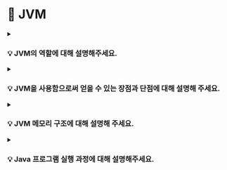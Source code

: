 # 📃 JVM


<details>
<summary><strong><h3> 💡 JVM의 역할에 대해 설명해주세요.</h3></strong></summary>
<div markdown="1">

1. 자바 소스 코드를 컴파일 하면, 자바 바이트 코드가 생성되는데,  
    <strong>JVM</strong>은 <strong>바이트 코드</strong>를 각 운영체제(자바 프로그램을 실행하는 환경)가 이해할 수 있는 <strong>기계어</strong>로 변환한다.  <br>
   => 이는, 운영체제마다 바이트 저장 방식이 다르기 때문이다.

2. <strong>JVM</strong>은 <strong>Garbage Collection</strong>을 통해 자동으로 메모리 관리를 수행한다.
<br><br>

</div>
</details>


<details>
<summary><strong><h3> 💡 JVM을 사용함으로써 얻을 수 있는 장점과 단점에 대해 설명해 주세요.</h3></strong></summary>
<div markdown="1">  

<br>
<strong> ✅ 장점</strong>  

- JVM 위에서 실행되는 JVM 언어(Java, Kotlin, Scala ...)는 운영체제로부터 독립적으로 프로그램을 실행할 수 있다.     
- Garbage Collector가 메모리 관리를 대신 해주기 때문에 자바 프로세스가 한정된 메모리를 효율적으로 사용할 수 있어서 개발자는 개발에만 집중할 수 있다.

<br>
<strong> ✅ 단점</strong>  
<br>  

- Java 프로그램은 JVM이라는 하나의 단계를 더 거치기 때문에, <strong>상대적으로 실행 속도가 느리다.</strong>

    =>  이러한 단점을 보완하기 위해 JIT 컴파일러를 사용해 성능을 향상 시켰지만, C언어의 실행 속도에는 미치지 못한다.  <br>

- Garbage Collector가 메모리 관리를 대신 해주기 때문에 개발자는 메모리가 언제 해제되는지 정확히 알 수 없어 제어하기 힘들다.  
- GC가 동작하는 동안에는 다른 동작을 멈추기 때문에 오버헤드 <strong><u>(Stop The World)</u></strong>가 발생한다.

<br>

</div>
</details>


<details>
<summary><strong><h3> 💡 JVM 메모리 구조에 대해 설명해 주세요.</h3></strong></summary>
<div markdown="1">  
<br>

- ### <strong> 📌 Method 영역 </strong>  
    **바이트 코드**를 처음 메모리 공간에 올릴 때 **초기화되는 대상**을 저장하기 위한 메모리 공간이다.  
    JVM이 동작하고 클래스가 로드될 때 할당되어서, **프로그램이 종료될 때까지** 유지된다.
  
    <br>
    <br>
    <u>모든 스레드가 공유하는 영역</u>으로, 다음과 같은 정보가 저장된다.

    ✅ **Field Info** : 멤버 변수의 이름, 데이터 타입, 접근 제어자 정보  
    ✅ **Method Info**: 메소드의 이름, 반환 타입, 매개 변수, 접근 제어자 정보  
    ✅ **Type Info**: Class인지 Interface인지 여부 저장, Type의 속성/이름, Super Class의 이름

    <code><strong> 즉, 정적 변수와 .class 파일의 정보를 저장한다. </strong></code>
    <br>
    <br>

    <details>
    <summary><strong> [Runtime Constant Pool]</strong></summary>

    - Method 영역 내에 존재하는 별도의 관리 영역  


    - 각 클래스 / 인터페이스마다 별도의 Constant Pool 테이블이 존재하는데, 클래스 / 인터페이스를 생성할 때 참조해야 할 정보들을 <u>상수</u>로 가지고 있는 영역이다.


    - JVM은 Constant Pool을 통해 해당 메소드나 변수의 실제 메모리 상 주소를 찾아 참조한다.  


    - 상수 자료형을 저장하여 참조하고 중복을 막는 역할을 수행한다.
    </details>
    

    <br>

- ### <strong> 📌 Stack 영역 </strong>  
    <u>기본 자료형으로 생성된 지역 변수</u>가 저장되는 영역이다.  
    스택 영역은 각 스레드마다 존재하며, <strong>스레드가 시작될 때 할당된다.</strong>

    <br>
    메소드 호출 시마다 각각의 스택 프레임이 생성되어 `지역 변수`, `매개 변수`, `반환 값` 을 임시로 저장했다가, 메소드의 수행이 끝나면 프레임이 삭제된다.

    

    <br>
    <br>
    

- ### <strong> 📌 Heap 영역 </strong>
  
  JVM이 관리하는 프로그램 상에서 데이터를 저장하기 위해 <strong>런타임 시 동적으로 할당</strong>하여 사용하는 영역으로, 모든 스레드에 공유된다.


  - **new 연산자**로 생성되는 객체가 저장된다.


  - 객체는 Heap 영역에 생성되고, 생성된 객체의 주소를 메소드 영역이나 스택 영역에서 참조한다.


  - Garbage Collection의 대상이 되는 영역이다.

    <br>

- ### <strong> 📌 PC 레지스터 </strong>  
  
     현재 수행중인 JVM 명령어 주소를 저장하는 공간으로, 스레드가 어떤 부분을 무슨 명령으로 실행해야할 지에 대한 기록을 가지고 있다.
     <strong>스레드가 시작될 때</strong> 생성된다.
     <br>
     <br>

</div>
</details>

<details>
<summary><strong><h3>💡 Java 프로그램 실행 과정에 대해 설명해주세요.</h3></strong></summary>
<div markdown="1">
<br>

    1️⃣ 소스 코드를 작성한다.
    2️⃣ 자바 프로그램을 실행하면 JVM은 OS로부터 메모리를 할당 받는다.
    3️⃣ 자바 컴파일러(javac)가 자바 소스 코드를 자바 바이트 코드로 컴파일한다.
    4️⃣ Class Loader는 동적 로딩을 통해 실행에 필요한 파일을 로딩 및 링크 하여 Runtime Data Area에 적재한다. (Loading → Linking→ Initialization)
    5️⃣ Execution Engine은 Class Loader를 통해 Runtime Data Area에 적재된 바이트 코드를 인터프리터와 JIT 컴파일러 두 가지 방식 중 선택하여 기계어로 변환한다.
    (📌 이때, 명령어의 실행은 JVM이 아닌, CPU에서 한다.)
    6️⃣ 5️번 과정에서 Execution Engine에 의해 Garbage Colletor의 작동과 Tread 동기화가 이루어진다.

</div>


<details>
<summary><strong>📌 CPU에서의 명령어 실행</strong></summary>
<div markdown="1">

    1️⃣ 운영체제는 CPU에게 JVM이 실행되는 프로세스의 실행 시간을 할당한다.  
        CPU는 해당 프로세스의 명령어를 실행하기 위해 준비된다.  
    2️⃣ JVM 내부의 Execution Engine은 JVM의 PC 레지스터를 참조하여 현재 실행 중인 명령어의 주소를 가져온다.
    3️⃣ Execution Engine은 해당 주소에서 JVM의 바이트 코드를 가져와 해석한다.
    4️⃣ 해석된 명령어에 따라 Execution Engine은 CPU에게 해당 명령어를 전달하여 실행하도록 요청한다.
        이때, 명령어는 CPU가 이해하고 실행할 수 있는 기계어로 변환되어 전달된다.
    5️⃣ CPU는 전달받은 기계어를 실행하며, 해당 명령어에 따라 연산을 수행하거나 레지스터 값을 업데이트하고, 메모리에 접근하는 등의 동작을 수행한다.
    6️⃣ 명령어 실행이 완료되면, CPU는 다음으로 진행할 명령어를 가져와 실행한다. 
        이때 JVM의 PC 레지스터의 값이 업데이트 되어 다음 명령어의 주소를 가리킨다.
</div>
</details>
